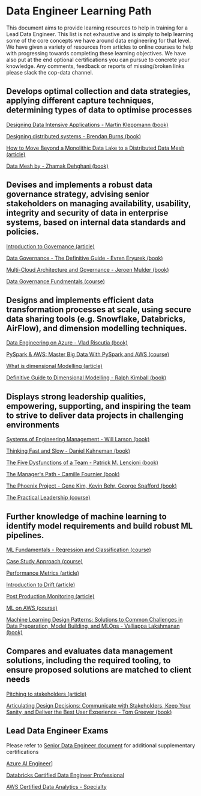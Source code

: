 # Data Engineer Learning Path

This document aims to provide learning resources to help in training for a Lead Data Engineer. This list is not exhaustive and is simply to help learning some of the core concepts we have around data engineering for that level. We have given a variety of resources from articles to online courses to help with progressing towards completing these learning objectives. We have also put at the end optional certifications you can pursue to concrete your knowledge. Any comments, feedback or reports of missing/broken links please slack the cop-data channel. 

## Develops optimal collection and data strategies, applying different capture techniques, determining types of data to optimise processes

[Designing Data Intensive Applications - Martin Kleppmann (book)](https://www.amazon.com/gp/product/1449373321/ref=as_li_tl?ie=UTF8&camp=1789&creative=9325&creativeASIN=1449373321&linkCode=as2&tag=snirsuggestin-20&linkId=d270da1b4c8d354124107125921953d3)

[Designing distributed systems - Brendan Burns (book)](https://www.amazon.co.uk/Designing-Distributed-Systems-Brendan-Burns/dp/1491983647/ref=asc_df_1491983647/?tag=googshopuk-21&linkCode=df0&hvadid=310831942794&hvpos=&hvnetw=g&hvrand=16720281858592116965&hvpone=&hvptwo=&hvqmt=&hvdev=c&hvdvcmdl=&hvlocint=&hvlocphy=9045997&hvtargid=pla-420602092307&psc=1&th=1&psc=1)

[How to Move Beyond a Monolithic Data Lake to a Distributed Data Mesh (article)](https://martinfowler.com/articles/data-monolith-to-mesh.html)

[Data Mesh by - Zhamak Dehghani (book)](https://www.oreilly.com/library/view/data-mesh/9781492092384/)

## Devises and implements a robust data governance strategy, advising senior stakeholders on managing availability, usability, integrity and security of data in enterprise systems, based on internal data standards and policies.

[Introduction to Governance (article)](https://medium.com/swlh/data-governance-the-foundamental-tool-for-data-management-af12207562d)

[Data Governance - The Definitive Guide - Evren Eryurek (book)](https://www.amazon.co.uk/Data-Governance-Definitive-Operationalize-Trustworthiness/dp/1492063495/ref=asc_df_1492063495/?tag=googshopuk-21&linkCode=df0&hvadid=499448001284&hvpos=&hvnetw=g&hvrand=4799917440000753454&hvpone=&hvptwo=&hvqmt=&hvdev=c&hvdvcmdl=&hvlocint=&hvlocphy=9045997&hvtargid=pla-950818558255&psc=1&th=1&psc=1)

[Multi-Cloud Architecture and Governance - Jeroen Mulder (book)](https://www.amazon.com/Multi-Cloud-Architecture-Governance-effective-multi-cloud/dp/1800203195?crid=3CCJ6NBORAIKC&dchild=1&keywords=cloud+architecture&qid=1632843648&s=books&sprefix=cloud+archi,stripbooks,152&sr=1-4&linkCode=sl1&tag=solutionsre04-20&linkId=066ebcbfba060f257069faf11aece669&language=en_US&ref_=as_li_ss_tl)

[Data Governance Fundmentals (course)](https://www.udemy.com/course/data-governance-fundamentals/)

## Designs and implements efficient data transformation processes at scale, using secure data sharing tools (e.g. Snowflake, Databricks, AirFlow), and dimension modelling techniques.

[Data Engineering on Azure - Vlad Riscutia (book)](https://www.oreilly.com/library/view/data-engineering-on/9781617298929/)

[PySpark & AWS: Master Big Data With PySpark and AWS (course)](https://www.udemy.com/course/pyspark-aws-master-big-data-with-pyspark-and-aws/)

[What is dimensional Modelling (article)](https://www.guru99.com/dimensional-model-data-warehouse.html)

[Definitive Guide to Dimensional Modelling - Ralph Kimball (book)](https://www.amazon.co.uk/Data-Warehouse-Toolkit-Definitive-Dimensional/dp/1118530802/ref=asc_df_1118530802/?tag=googshopuk-21&linkCode=df0&hvadid=311000051962&hvpos=&hvnetw=g&hvrand=111320809959356019&hvpone=&hvptwo=&hvqmt=&hvdev=c&hvdvcmdl=&hvlocint=&hvlocphy=9045997&hvtargid=pla-396828635481&psc=1&th=1&psc=1)

## Displays strong leadership qualities, empowering, supporting, and inspiring the team to strive to deliver data projects in challenging environments

[Systems of Engineering Management - Will Larson (book)](https://www.amazon.co.uk/Elegant-Puzzle-Systems-Engineering-Management-ebook/dp/B07QYCHJ7V)

[Thinking Fast and Slow - Daniel Kahneman (book)](https://www.amazon.co.uk/Thinking-Fast-Slow-Daniel-Kahneman/dp/0141033576/ref=asc_df_0141033576/?tag=googshopuk-21&linkCode=df0&hvadid=310856639426&hvpos=&hvnetw=g&hvrand=14428242327667231299&hvpone=&hvptwo=&hvqmt=&hvdev=c&hvdvcmdl=&hvlocint=&hvlocphy=9045997&hvtargid=pla-394582189334&psc=1&th=1&psc=1)

[The Five Dysfunctions of a Team - Patrick M. Lencioni (book)](https://www.amazon.co.uk/Five-Dysfunctions-Team-Leadership-Lencioni/dp/0787960756)

[The Manager's Path - Camille Fournier (book)](https://www.oreilly.com/library/view/the-managers-path/9781491973882/)

[The Phoenix Project -  Gene Kim, Kevin Behr, George Spafford (book)](https://www.goodreads.com/book/show/17255186-the-phoenix-project)

[The Practical Leadership (course)](https://www.udemy.com/course/practical-leadership/)

## Further knowledge of machine learning to identify model requirements and build robust ML pipelines.

[ML Fundamentals - Regression and Classification (course)](https://www.coursera.org/learn/machine-learning)

[Case Study Approach (course)](https://www.coursera.org/learn/ml-foundations)

[Performance Metrics (article)](https://towardsdatascience.com/metrics-to-evaluate-your-machine-learning-algorithm-f10ba6e38234)

[Introduction to Drift (article)](https://machinelearningmastery.com/gentle-introduction-concept-drift-machine-learning/)

[Post Production Monitoring (article)](https://www.analyticsvidhya.com/blog/2019/10/deployed-machine-learning-model-post-production-monitoring/)

[ML on AWS (course)](https://aws.amazon.com/training/learn-about/machine-learning/)

[Machine Learning Design Patterns: Solutions to Common Challenges in Data Preparation, Model Building, and MLOps - Valliappa Lakshmanan (book)](https://www.amazon.co.uk/Machine-Learning-Design-Patterns-Preparation/dp/1098115783)

## Compares and evaluates data management solutions, including the required tooling, to ensure proposed solutions are matched to client needs

[Pitching to stakeholders (article)](https://medium.com/@krysburnette/pitching-creative-ideas-to-stakeholders-6abef83be15b)

[Articulating Design Decisions: Communicate with Stakeholders, Keep Your Sanity, and Deliver the Best User Experience - Tom Greever (book)](https://www.amazon.co.uk/Articulating-Design-Decisions-Communicate-Stakeholders/dp/1491921560)

## Lead Data Engineer Exams

Please refer to [Senior Data Engineer document](learning_objectives/Senior_Data_Engineer.md) for additional supplementary certifications

[Azure AI Engineer](https://docs.microsoft.com/en-us/certifications/azure-ai-engineer/)]

[Databricks Certified Data Engineer Professional](https://databricks.com/learn/certification/data-engineer-professional)

[AWS Certified Data Analytics - Specialty](https://aws.amazon.com/certification/certified-data-analytics-specialty/)

